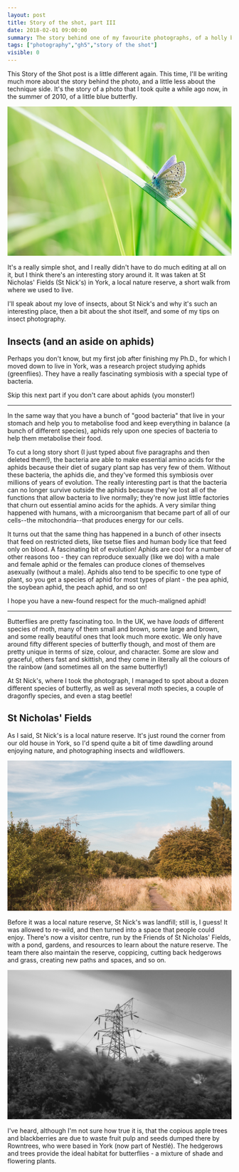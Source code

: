 ```yaml
---
layout: post
title: Story of the shot, part III
date: 2018-02-01 09:00:00
summary: The story behind one of my favourite photographs, of a holly blue butterfly.
tags: ["photography","gh5","story of the shot"]
visible: 0
---
```


This Story of the Shot post is a little different again. This time, I'll be
writing much more about the story behind the photo, and a little less about the
technique side. It's the story of a photo that I took quite a while ago now, in
the summer of 2010, of a little blue butterfly.

![Holly blue butterfly](/assets/story-of-the-shot-iii-2.jpg)

It's a really simple shot, and I really didn't have to do much editing at all on
it, but I think there's an interesting story around it. It was taken at St
Nicholas' Fields (St Nick's) in York, a local nature reserve, a short walk from
where we used to live.

I'll speak about my love of insects, about St Nick's and why it's such an
interesting place, then a bit about the shot itself, and some of my tips on
insect photography.

## Insects (and an aside on aphids)

Perhaps you don't know, but my first job after finishing my Ph.D., for which I
moved down to live in York, was a research project studying aphids (greenflies).
They have a really fascinating symbiosis with a special type of bacteria.

Skip this next part if you don't care about aphids (you monster!)

***

In the same way that you have a bunch of "good bacteria" that live in your
stomach and help you to metabolise food and keep everything in balance (a bunch
of different species), aphids rely upon one species of bacteria to help them
metabolise their food.

To cut a long story short (I just typed about five paragraphs and then deleted
them!), the bacteria are able to make essential amino acids for the aphids
because their diet of sugary plant sap has very few of them. Without these
bacteria, the aphids die, and they've formed this symbiosis over millions of
years of evolution. The really interesting part is that the bacteria can no
longer survive outside the aphids because they've lost all of the functions
that allow bacteria to live normally; they're now just little factories that
churn out essential amino acids for the aphids. A very similar thing happened
with humans, with a microorganism that became part of all of our cells--the
mitochondria--that produces energy for our cells.

It turns out that the same thing has happened in a bunch of other insects that
feed on restricted diets, like tsetse flies and human body lice that feed only
on blood. A fascinating bit of evolution! Aphids are cool for a number of other
reasons too - they can reproduce sexually (like we do) with a male and female
aphid or the females can produce clones of themselves asexually (without a
male). Aphids also tend to be specific to one type of plant, so you get a
species of aphid for most types of plant - the pea aphid, the soybean aphid,
the peach aphid, and so on!

I hope you have a new-found respect for the much-maligned aphid!

***

Butterflies are pretty fascinating too. In the UK, we have _loads_ of different
species of moth, many of them small and brown, some large and brown, and some
really beautiful ones that look much more exotic. We only have around fifty
different species of butterfly though, and most of them are pretty unique in
terms of size, colour, and character. Some are slow and graceful, others fast
and skittish, and they come in literally all the colours of the rainbow (and
sometimes all on the same butterfly!)

At St Nick's, where I took the photograph, I managed to spot about a dozen
different species of butterfly, as well as several moth species, a couple of
dragonfly species, and even a stag beetle!

## St Nicholas' Fields

As I said, St Nick's is a local nature reserve. It's just round the corner from
our old house in York, so I'd spend quite a bit of time dawdling around enjoying
nature, and photographing insects and wildflowers.

![St Nick's, leaves beginning to brown](/assets/story-of-the-shot-iii-1.jpg)

Before it was a local nature reserve, St Nick's was landfill; still is, I guess!
It was allowed to re-wild, and then turned into a space that people could enjoy.
There's now a visitor centre, run by the Friends of St Nicholas' Fields, with a
pond, gardens, and resources to learn about the nature reserve. The team there
also maintain the reserve, coppicing, cutting back hedgerows and grass, creating
new paths and spaces, and so on.

![St Nick's, pylon, black and white](/assets/story-of-the-shot-iii-4.jpg)

I've heard, although I'm not sure how true it is, that the copious apple trees
and blackberries are due to waste fruit pulp and seeds dumped there by
Rowntrees, who were based in York (now part of Nestlé). The hedgerows and trees
provide the ideal habitat for butterflies - a mixture of shade and flowering
plants.
